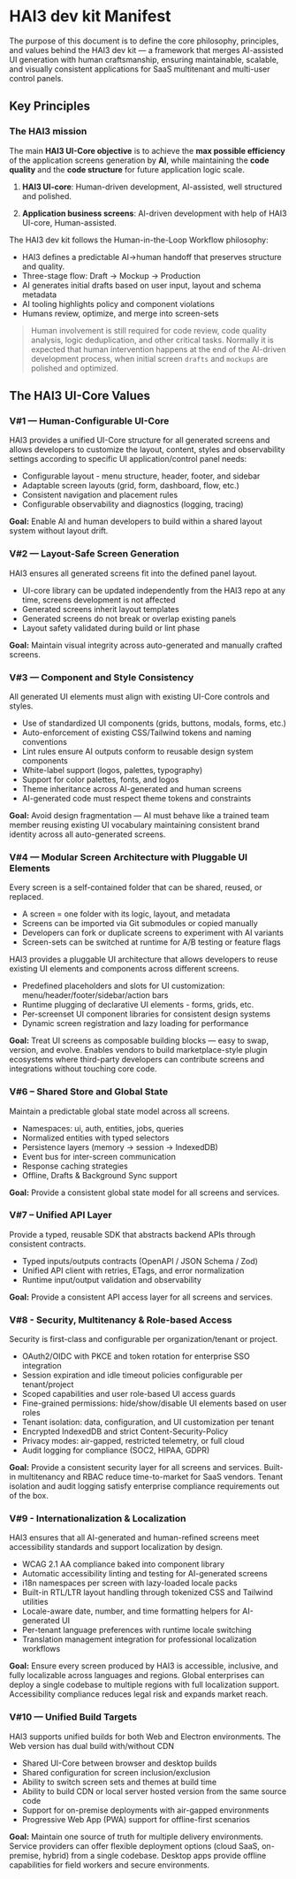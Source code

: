 # HAI3 dev kit Manifest

The purpose of this document is to define the core philosophy, principles, and values behind the HAI3 dev kit — a framework that merges AI-assisted UI generation with human craftsmanship, ensuring maintainable, scalable, and visually consistent applications for SaaS multitenant and multi-user control panels.

## Key Principles

### The HAI3 mission

The main **HAI3 UI-Core objective** is to achieve the **max possible efficiency** of the application screens generation by **AI**, while maintaining the **code quality** and the **code structure** for future application logic scale.

1. **HAI3 UI-core**: Human-driven development, AI-assisted, well structured and polished.

2. **Application business screens**: AI-driven development with help of HAI3 UI-core, Human-assisted.

The HAI3 dev kit follows the Human-in-the-Loop Workflow philosophy:

- HAI3 defines a predictable AI→human handoff that preserves structure and quality.
- Three-stage flow: Draft → Mockup → Production
- AI generates initial drafts based on user input, layout and schema metadata
- AI tooling highlights policy and component violations
- Humans review, optimize, and merge into screen-sets

> Human involvement is still required for code review, code quality analysis, logic deduplication, and other critical tasks. Normally it is expected that human intervention happens at the end of the AI-driven development process, when initial screen `drafts` and `mockups` are polished and optimized.


## The HAI3 UI-Core Values

### V#1 — Human-Configurable UI-Core

HAI3 provides a unified UI-Core structure for all generated screens and allows developers to customize the layout, content, styles and observability settings according to specific UI application/control panel needs:

- Configurable layout - menu structure, header, footer, and sidebar
- Adaptable screen layouts (grid, form, dashboard, flow, etc.)
- Consistent navigation and placement rules
- Configurable observability and diagnostics (logging, tracing)

**Goal:** Enable AI and human developers to build within a shared layout system without layout drift.

### V#2 — Layout-Safe Screen Generation

HAI3 ensures all generated screens fit into the defined panel layout.

- UI-core library can be updated independently from the HAI3 repo at any time, screens development is not affected
- Generated screens inherit layout templates
- Generated screens do not break or overlap existing panels
- Layout safety validated during build or lint phase

**Goal:** Maintain visual integrity across auto-generated and manually crafted screens.

### V#3 — Component and Style Consistency

All generated UI elements must align with existing UI-Core controls and styles.

- Use of standardized UI components (grids, buttons, modals, forms, etc.)
- Auto-enforcement of existing CSS/Tailwind tokens and naming conventions
- Lint rules ensure AI outputs conform to reusable design system components
- White-label support (logos, palettes, typography)
- Support for color palettes, fonts, and logos
- Theme inheritance across AI-generated and human screens
- AI-generated code must respect theme tokens and constraints

**Goal:** Avoid design fragmentation — AI must behave like a trained team member reusing existing UI vocabulary maintaining consistent brand identity across all auto-generated screens.

### V#4 — Modular Screen Architecture with Pluggable UI Elements

Every screen is a self-contained folder that can be shared, reused, or replaced.

- A screen = one folder with its logic, layout, and metadata
- Screens can be imported via Git submodules or copied manually
- Developers can fork or duplicate screens to experiment with AI variants
- Screen-sets can be switched at runtime for A/B testing or feature flags

HAI3 provides a pluggable UI architecture that allows developers to reuse existing UI elements and components across different screens.

- Predefined placeholders and slots for UI customization: menu/header/footer/sidebar/action bars
- Runtime plugging of declarative UI elements - forms, grids, etc.
- Per-screenset UI component libraries for consistent design systems
- Dynamic screen registration and lazy loading for performance

**Goal:** Treat UI screens as composable building blocks — easy to swap, version, and evolve. Enables vendors to build marketplace-style plugin ecosystems where third-party developers can contribute screens and integrations without touching core code.

### V#6 – Shared Store and Global State

Maintain a predictable global state model across all screens.

- Namespaces: ui, auth, entities, jobs, queries
- Normalized entities with typed selectors
- Persistence layers (memory → session → IndexedDB)
- Event bus for inter-screen communication
- Response caching strategies
- Offline, Drafts & Background Sync support

**Goal:** Provide a consistent global state model for all screens and services.

### V#7 – Unified API Layer

Provide a typed, reusable SDK that abstracts backend APIs through consistent contracts.

- Typed inputs/outputs contracts (OpenAPI / JSON Schema / Zod)
- Unified API client with retries, ETags, and error normalization
- Runtime input/output validation and observability

**Goal:** Provide a consistent API access layer for all screens and services.

### V#8 - Security, Multitenancy & Role-based Access

Security is first-class and configurable per organization/tenant or project.

- OAuth2/OIDC with PKCE and token rotation for enterprise SSO integration
- Session expiration and idle timeout policies configurable per tenant/project
- Scoped capabilities and user role-based UI access guards
- Fine-grained permissions: hide/show/disable UI elements based on user roles
- Tenant isolation: data, configuration, and UI customization per tenant
- Encrypted IndexedDB and strict Content-Security-Policy
- Privacy modes: air-gapped, restricted telemetry, or full cloud
- Audit logging for compliance (SOC2, HIPAA, GDPR)

**Goal:** Provide a consistent security layer for all screens and services. Built-in multitenancy and RBAC reduce time-to-market for SaaS vendors. Tenant isolation and audit logging satisfy enterprise compliance requirements out of the box.

### V#9 - Internationalization & Localization

HAI3 ensures that all AI-generated and human-refined screens meet accessibility standards and support localization by design.

- WCAG 2.1 AA compliance baked into component library
- Automatic accessibility linting and testing for AI-generated screens
- i18n namespaces per screen with lazy-loaded locale packs
- Built-in RTL/LTR layout handling through tokenized CSS and Tailwind utilities
- Locale-aware date, number, and time formatting helpers for AI-generated UI
- Per-tenant language preferences with runtime locale switching
- Translation management integration for professional localization workflows

**Goal:** Ensure every screen produced by HAI3 is accessible, inclusive, and fully localizable across languages and regions. Global enterprises can deploy a single codebase to multiple regions with full localization support. Accessibility compliance reduces legal risk and expands market reach.

### V#10 — Unified Build Targets

HAI3 supports unified builds for both Web and Electron environments. The Web version has dual build with/without CDN

- Shared UI-Core between browser and desktop builds
- Shared configuration for screen inclusion/exclusion
- Ability to switch screen sets and themes at build time
- Ability to build CDN or local server hosted version from the same source code
- Support for on-premise deployments with air-gapped environments
- Progressive Web App (PWA) support for offline-first scenarios

**Goal:** Maintain one source of truth for multiple delivery environments. Service providers can offer flexible deployment options (cloud SaaS, on-premise, hybrid) from a single codebase. Desktop apps provide offline capabilities for field workers and secure environments.
